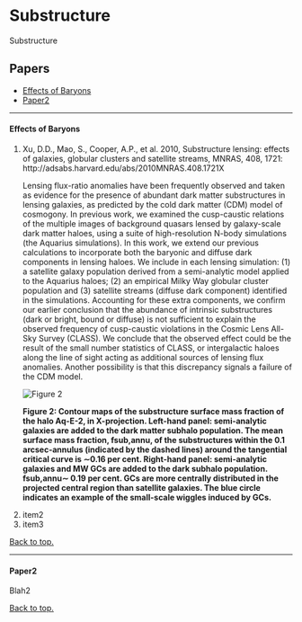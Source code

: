 # <a name="top"></a>Substructure
Substructure

## Papers

* [Effects of Baryons](#baryons)
* [Paper2](#paper2)

----------------------------------------------------------------------
#### <a name="baryons"></a>Effects of Baryons

<ol>
<li> Xu, D.D., Mao, S., Cooper, A.P., et al. 2010, Substructure lensing: effects of galaxies, globular clusters and satellite streams, MNRAS, 408, 1721:  http://adsabs.harvard.edu/abs/2010MNRAS.408.1721X

Lensing flux-ratio anomalies have been frequently observed and taken
as evidence for the presence of abundant dark matter substructures in
lensing galaxies, as predicted by the cold dark matter (CDM) model of
cosmogony. In previous work, we examined the cusp-caustic relations of
the multiple images of background quasars lensed by galaxy-scale dark
matter haloes, using a suite of high-resolution N-body simulations
(the Aquarius simulations). In this work, we extend our previous
calculations to incorporate both the baryonic and diffuse dark
components in lensing haloes. We include in each lensing simulation:
(1) a satellite galaxy population derived from a semi-analytic model
applied to the Aquarius haloes; (2) an empirical Milky Way globular
cluster population and (3) satellite streams (diffuse dark component)
identified in the simulations. Accounting for these extra components,
we confirm our earlier conclusion that the abundance of intrinsic
substructures (dark or bright, bound or diffuse) is not sufficient to
explain the observed frequency of cusp-caustic violations in the
Cosmic Lens All-Sky Survey (CLASS). We conclude that the observed
effect could be the result of the small number statistics of CLASS, or
intergalactic haloes along the line of sight acting as additional
sources of lensing flux anomalies. Another possibility is that this
discrepancy signals a failure of the CDM model.

![Figure 2](https://oup.silverchair-cdn.com/oup/backfile/Content_public/Journal/mnras/408/3/10.1111/j.1365-2966.2010.17235.x/3/mnras0408-1721-f2.jpeg?Expires=1491345898&Signature=P8p0C~RdgvLG~-OvNqhBmgR660LTd63GD-RcJaOQltxexapIQTj9siq30GJQ03ysFQ9UJFaUFcyihUcU53kTI6JgsupnIIB6dvOvV0bqebFGfxV2cYhyiaK2sTvJ-pZqpxBc5cYrbKkG5Mz92nUqhduJboH1aqQZgNAWMl8vDus9IBbRenK7CjySP~XPFmcegsFjGp25TWOUOtGrWBjzJQWpT89lFhGv2vI~5pAnQ~Uij9HSpSSRadyO4ZIXE6URHz0v1QivsR4VlzwWzUDhLwwOOgDxqsBCkoru0yLzFCYrkSCQk6TWYZqetrpvX7t0xWLm~PW3N~BOHDShoHwrvA__&Key-Pair-Id=APKAIUCZBIA4LVPAVW3Q)

**Figure 2:  Contour maps of the substructure surface mass fraction of the halo Aq-E-2, in X-projection. Left-hand panel: semi-analytic galaxies are added to the dark matter subhalo population. The mean surface mass fraction, fsub,annu, of the substructures within the 0.1 arcsec-annulus (indicated by the dashed lines) around the tangential critical curve is ∼0.16 per cent. Right-hand panel: semi-analytic galaxies and MW GCs are added to the dark subhalo population. fsub,annu∼ 0.19 per cent. GCs are more centrally distributed in the projected central region than satellite galaxies. The blue circle indicates an example of the small-scale wiggles induced by GCs.**
<li> item2

<li> item3

</ol>

[Back to top.](#top)

----------------------------------------------------------------------
#### <a name="paper2"></a>Paper2

Blah2

[Back to top.](#top)
